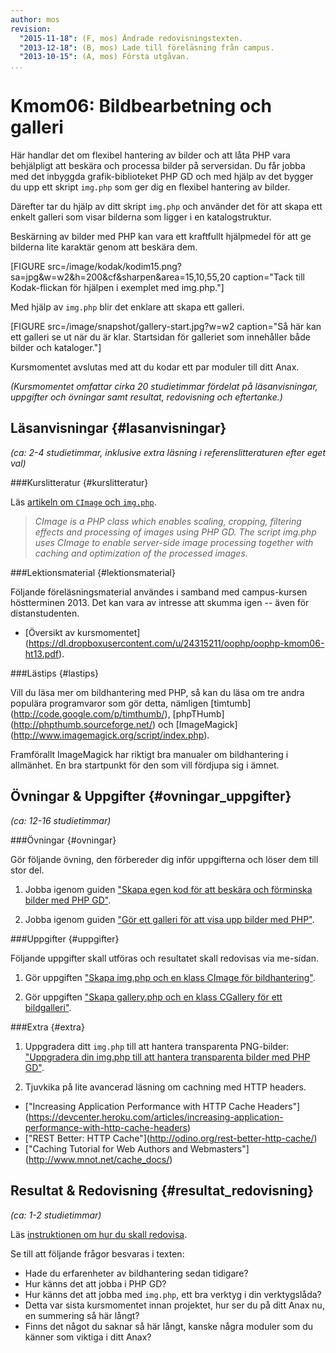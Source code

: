 ```yaml
---
author: mos
revision:
  "2015-11-18": (F, mos) Ändrade redovisningstexten.
  "2013-12-18": (B, mos) Lade till föreläsning från campus.
  "2013-10-15": (A, mos) Första utgåvan.
...
```

Kmom06: Bildbearbetning och galleri
==================================

Här handlar det om flexibel hantering av bilder och att låta PHP vara behjälpligt att beskära och processa bilder på serversidan. Du får jobba med det inbyggda grafik-biblioteket PHP GD och med hjälp av det bygger du upp ett skript `img.php` som ger dig en flexibel hantering av bilder.

Därefter tar du hjälp av ditt skript `img.php` och använder det för att skapa ett enkelt galleri som visar bilderna som ligger i en katalogstruktur.

Beskärning av bilder med PHP kan vara ett kraftfullt hjälpmedel för att ge bilderna lite karaktär genom att beskära dem.

[FIGURE src=/image/kodak/kodim15.png?sa=jpg&w=w2&h=200&cf&sharpen&area=15,10,55,20 caption="Tack till Kodak-flickan för hjälpen i exemplet med img.php."]

Med hjälp av `img.php` blir det enklare att skapa ett galleri.

[FIGURE src=/image/snapshot/gallery-start.jpg?w=w2 caption="Så här kan ett galleri se ut när du är klar. Startsidan för galleriet som innehåller både bilder och kataloger."]

Kursmomentet avslutas med att du kodar ett par moduler till ditt Anax.

*(Kursmomentet omfattar cirka 20 studietimmar fördelat på läsanvisningar, uppgifter och övningar samt resultat, redovisning och eftertanke.)*



Läsanvisningar  {#lasanvisningar}
---------------------------------

*(ca: 2-4 studietimmar, inklusive extra läsning i referenslitteraturen efter eget val)*



###Kurslitteratur  {#kurslitteratur}

Läs [artikeln om `CImage` och `img.php`](opensource/cimage).

> *CImage is a PHP class which enables scaling, cropping, filtering effects and processing of images using PHP GD. The script img.php uses CImage to enable server-side image processing together with caching and optimization of the processed images.*



###Lektionsmaterial  {#lektionsmaterial}

Följande föreläsningsmaterial användes i samband med campus-kursen höstterminen 2013. Det kan vara av intresse att skumma igen -- även för distanstudenten.

* [Översikt av kursmomentet](<a href='https://dl.dropboxusercontent.com/u/24315211/oophp/oophp-kmom06-ht13.pdf'>https://dl.dropboxusercontent.com/u/24315211/oophp/oophp-kmom06-ht13.pdf</a>).



###Lästips {#lastips}

Vill du läsa mer om bildhantering med PHP, så kan du läsa om tre andra populära programvaror som gör detta, nämligen [timtumb](<a href='http://code.google.com/p/timthumb/'>http://code.google.com/p/timthumb/</a>), [phpTHumb](<a href='http://phpthumb.sourceforge.net/'>http://phpthumb.sourceforge.net/</a>) och [ImageMagick](<a href='http://www.imagemagick.org/script/index.php'>http://www.imagemagick.org/script/index.php</a>).

Framförallt ImageMagick har riktigt bra manualer om bildhantering i allmänhet. En bra startpunkt för den som vill fördjupa sig i ämnet.



Övningar & Uppgifter  {#ovningar_uppgifter}
-------------------------------------------

*(ca: 12-16 studietimmar)*


###Övningar {#ovningar}

Gör följande övning, den förbereder dig inför uppgifterna och löser dem till stor del.

1. Jobba igenom guiden ["Skapa egen kod för att beskära och förminska bilder med PHP GD"](kunskap/skapa-egen-kod-for-att-beskara-och-forminska-bilder-med-php-gd).

1. Jobba igenom guiden ["Gör ett galleri för att visa upp bilder med PHP"](kunskap/gor-ett-galleri-for-att-visa-upp-bilder-med-php).



###Uppgifter {#uppgifter}

Följande uppgifter skall utföras och resultatet skall redovisas via me-sidan.

1. Gör uppgiften ["Skapa img.php och en klass CImage för bildhantering"](uppgift/skapa-img-php-och-en-klass-cimage-for-bildhantering). 

1. Gör uppgiften ["Skapa gallery.php och en klass CGallery för ett bildgalleri"](uppgift/skapa-gallery-php-och-en-klass-cgallery-for-ett-bildgalleri).



###Extra {#extra}

1. Uppgradera ditt `img.php` till att hantera transparenta PNG-bilder: ["Uppgradera din img.php till att hantera transparenta bilder med PHP GD"](coachen/uppgradera-din-img-php-till-att-hantera-transparenta-bilder-med-php-gd).

2. Tjuvkika på lite avancerad läsning om cachning med HTTP headers.
  * ["Increasing Application Performance with HTTP Cache Headers"](<a href='https://devcenter.heroku.com/articles/increasing-application-performance-with-http-cache-headers'>https://devcenter.heroku.com/articles/increasing-application-performance-with-http-cache-headers</a>)
  * ["REST Better: HTTP Cache"](<a href='http://odino.org/rest-better-http-cache/'>http://odino.org/rest-better-http-cache/</a>)
  * ["Caching Tutorial for Web Authors and Webmasters"](<a href='http://www.mnot.net/cache_docs/'>http://www.mnot.net/cache_docs/</a>)



Resultat & Redovisning  {#resultat_redovisning}
-----------------------------------------------

*(ca: 1-2 studietimmar)*

Läs [instruktionen om hur du skall redovisa](oophp/redovisa).

Se till att följande frågor besvaras i texten:

* Hade du erfarenheter av bildhantering sedan tidigare?
* Hur känns det att jobba i PHP GD?
* Hur känns det att jobba med `img.php`, ett bra verktyg i din verktygslåda?
* Detta var sista kursmomentet innan projektet, hur ser du på ditt Anax nu, en summering så här långt? 
* Finns det något du saknar så här långt, kanske några moduler som du känner som viktiga i ditt Anax?




